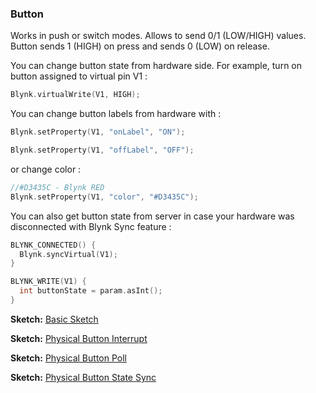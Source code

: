 
### Button

Works in push or switch modes. Allows to send 0/1 (LOW/HIGH) values. Button sends 1 (HIGH) on press and sends 0 (LOW) on release.

You can change button state from hardware side. For example, turn on button assigned to virtual pin V1 : 

```cpp
Blynk.virtualWrite(V1, HIGH);
```

You can change button labels from hardware with : 

```cpp
Blynk.setProperty(V1, "onLabel", "ON");
```

```cpp
Blynk.setProperty(V1, "offLabel", "OFF");
```

or change color : 

```cpp
//#D3435C - Blynk RED 
Blynk.setProperty(V1, "color", "#D3435C");
```

You can also get button state from server in case your hardware was disconnected with Blynk Sync feature : 

```cpp
BLYNK_CONNECTED() {
  Blynk.syncVirtual(V1);
}

BLYNK_WRITE(V1) {
  int buttonState = param.asInt();
}
```

**Sketch:** [Basic Sketch](https://github.com/blynkkk/blynk-library/blob/master/examples/GettingStarted/BlynkBlink/BlynkBlink.ino)

**Sketch:** [Physical Button Interrupt](https://github.com/blynkkk/blynk-library/blob/master/examples/More/Sync/ButtonInterrupt/ButtonInterrupt.ino)

**Sketch:** [Physical Button Poll](https://github.com/blynkkk/blynk-library/blob/master/examples/More/Sync/ButtonPoll/ButtonPoll.ino)

**Sketch:** [Physical Button State Sync](https://github.com/blynkkk/blynk-library/blob/master/examples/More/Sync/SyncPhysicalButton/SyncPhysicalButton.ino)